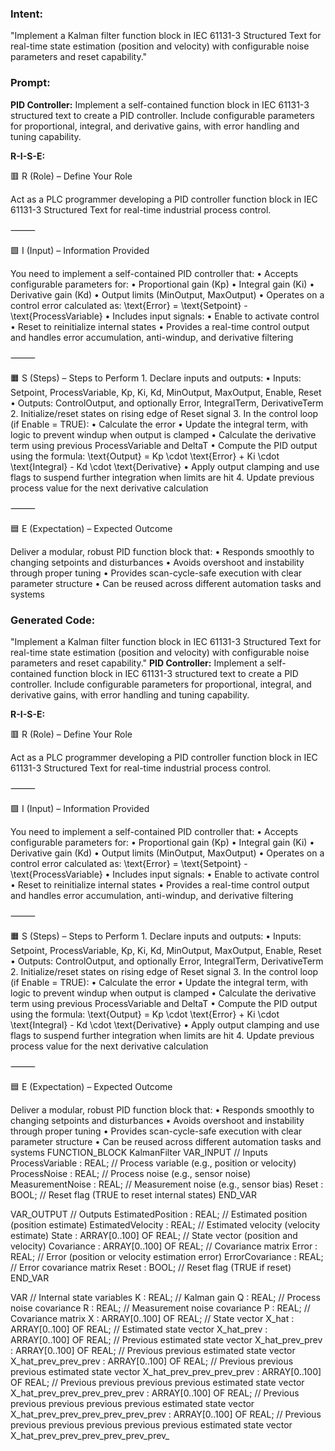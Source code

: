 ### Intent:
"Implement a Kalman filter function block in IEC 61131-3 Structured Text for real-time state estimation (position and velocity) with configurable noise parameters and reset capability."

### Prompt:
**PID Controller:**
Implement a self-contained function block in IEC 61131-3 structured text to create a PID controller. Include configurable parameters for proportional, integral, and derivative gains, with error handling and tuning capability.

**R-I-S-E:**

🟥 R (Role) – Define Your Role

Act as a PLC programmer developing a PID controller function block in IEC 61131-3 Structured Text for real-time industrial process control.

⸻

🟩 I (Input) – Information Provided

You need to implement a self-contained PID controller that:
	•	Accepts configurable parameters for:
	•	Proportional gain (Kp)
	•	Integral gain (Ki)
	•	Derivative gain (Kd)
	•	Output limits (MinOutput, MaxOutput)
	•	Operates on a control error calculated as:
\text{Error} = \text{Setpoint} - \text{ProcessVariable}
	•	Includes input signals:
	•	Enable to activate control
	•	Reset to reinitialize internal states
	•	Provides a real-time control output and handles error accumulation, anti-windup, and derivative filtering

⸻

🟧 S (Steps) – Steps to Perform
	1.	Declare inputs and outputs:
	•	Inputs: Setpoint, ProcessVariable, Kp, Ki, Kd, MinOutput, MaxOutput, Enable, Reset
	•	Outputs: ControlOutput, and optionally Error, IntegralTerm, DerivativeTerm
	2.	Initialize/reset states on rising edge of Reset signal
	3.	In the control loop (if Enable = TRUE):
	•	Calculate the error
	•	Update the integral term, with logic to prevent windup when output is clamped
	•	Calculate the derivative term using previous ProcessVariable and DeltaT
	•	Compute the PID output using the formula:
\text{Output} = Kp \cdot \text{Error} + Ki \cdot \text{Integral} - Kd \cdot \text{Derivative}
	•	Apply output clamping and use flags to suspend further integration when limits are hit
	4.	Update previous process value for the next derivative calculation

⸻

🟦 E (Expectation) – Expected Outcome

Deliver a modular, robust PID function block that:
	•	Responds smoothly to changing setpoints and disturbances
	•	Avoids overshoot and instability through proper tuning
	•	Provides scan-cycle-safe execution with clear parameter structure
	•	Can be reused across different automation tasks and systems

### Generated Code:
"Implement a Kalman filter function block in IEC 61131-3 Structured Text for real-time state estimation (position and velocity) with configurable noise parameters and reset capability."
**PID Controller:**
Implement a self-contained function block in IEC 61131-3 structured text to create a PID controller. Include configurable parameters for proportional, integral, and derivative gains, with error handling and tuning capability.

**R-I-S-E:**

🟥 R (Role) – Define Your Role

Act as a PLC programmer developing a PID controller function block in IEC 61131-3 Structured Text for real-time industrial process control.

⸻

🟩 I (Input) – Information Provided

You need to implement a self-contained PID controller that:
	•	Accepts configurable parameters for:
	•	Proportional gain (Kp)
	•	Integral gain (Ki)
	•	Derivative gain (Kd)
	•	Output limits (MinOutput, MaxOutput)
	•	Operates on a control error calculated as:
\text{Error} = \text{Setpoint} - \text{ProcessVariable}
	•	Includes input signals:
	•	Enable to activate control
	•	Reset to reinitialize internal states
	•	Provides a real-time control output and handles error accumulation, anti-windup, and derivative filtering

⸻

🟧 S (Steps) – Steps to Perform
	1.	Declare inputs and outputs:
	•	Inputs: Setpoint, ProcessVariable, Kp, Ki, Kd, MinOutput, MaxOutput, Enable, Reset
	•	Outputs: ControlOutput, and optionally Error, IntegralTerm, DerivativeTerm
	2.	Initialize/reset states on rising edge of Reset signal
	3.	In the control loop (if Enable = TRUE):
	•	Calculate the error
	•	Update the integral term, with logic to prevent windup when output is clamped
	•	Calculate the derivative term using previous ProcessVariable and DeltaT
	•	Compute the PID output using the formula:
\text{Output} = Kp \cdot \text{Error} + Ki \cdot \text{Integral} - Kd \cdot \text{Derivative}
	•	Apply output clamping and use flags to suspend further integration when limits are hit
	4.	Update previous process value for the next derivative calculation

⸻

🟦 E (Expectation) – Expected Outcome

Deliver a modular, robust PID function block that:
	•	Responds smoothly to changing setpoints and disturbances
	•	Avoids overshoot and instability through proper tuning
	•	Provides scan-cycle-safe execution with clear parameter structure
	•	Can be reused across different automation tasks and systems
FUNCTION_BLOCK KalmanFilter
VAR_INPUT
    // Inputs
    ProcessVariable : REAL; // Process variable (e.g., position or velocity)
    ProcessNoise : REAL; // Process noise (e.g., sensor noise)
    MeasurementNoise : REAL; // Measurement noise (e.g., sensor bias)
    Reset : BOOL; // Reset flag (TRUE to reset internal states)
END_VAR

VAR_OUTPUT
    // Outputs
    EstimatedPosition : REAL; // Estimated position (position estimate)
    EstimatedVelocity : REAL; // Estimated velocity (velocity estimate)
    State : ARRAY[0..100] OF REAL; // State vector (position and velocity)
    Covariance : ARRAY[0..100] OF REAL; // Covariance matrix
    Error : REAL; // Error (position or velocity estimation error)
    ErrorCovariance : REAL; // Error covariance matrix
    Reset : BOOL; // Reset flag (TRUE if reset)
END_VAR

VAR
    // Internal state variables
    K : REAL; // Kalman gain
    Q : REAL; // Process noise covariance
    R : REAL; // Measurement noise covariance
    P : REAL; // Covariance matrix
    X : ARRAY[0..100] OF REAL; // State vector
    X_hat : ARRAY[0..100] OF REAL; // Estimated state vector
    X_hat_prev : ARRAY[0..100] OF REAL; // Previous estimated state vector
    X_hat_prev_prev : ARRAY[0..100] OF REAL; // Previous previous estimated state vector
    X_hat_prev_prev_prev : ARRAY[0..100] OF REAL; // Previous previous previous estimated state vector
    X_hat_prev_prev_prev_prev : ARRAY[0..100] OF REAL; // Previous previous previous previous estimated state vector
    X_hat_prev_prev_prev_prev_prev : ARRAY[0..100] OF REAL; // Previous previous previous previous previous estimated state vector
    X_hat_prev_prev_prev_prev_prev_prev : ARRAY[0..100] OF REAL; // Previous previous previous previous previous previous estimated state vector
    X_hat_prev_prev_prev_prev_prev_prev_
